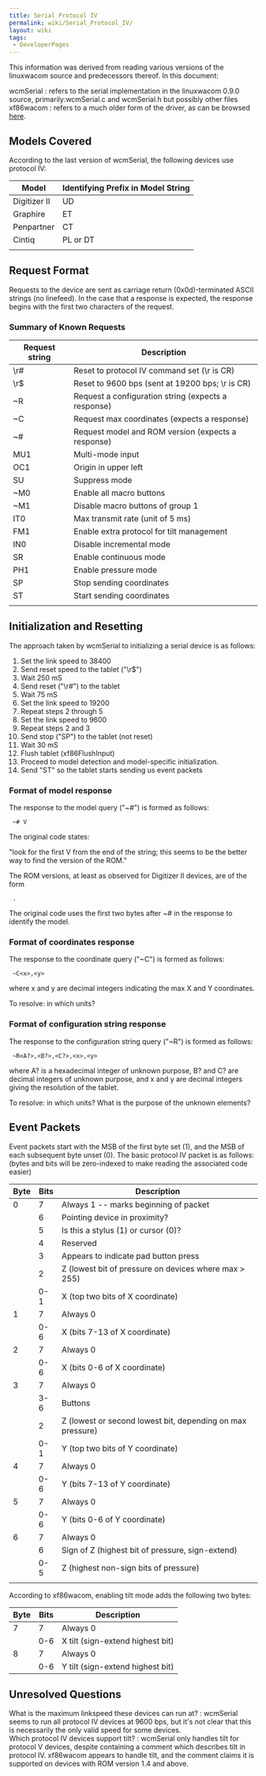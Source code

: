 ```yaml
---
title: Serial Protocol IV
permalink: wiki/Serial_Protocol_IV/
layout: wiki
tags:
 - DeveloperPages
---
```


This information was derived from reading various versions of the
linuxwacom source and predecessors thereof. In this document:

wcmSerial : refers to the serial implementation in the linuxwacom 0.9.0 source, primarily:wcmSerial.c and wcmSerial.h but possibly other files  
xf86wacom : refers to a much older form of the driver, as can be browsed [here](http://cvsweb.xfree86.org/cvsweb/xc/programs/Xserver/hw/xfree86/common/Attic/xf86Wacom.c).  

Models Covered
--------------

According to the last version of wcmSerial, the following devices use
protocol IV:

| Model        | Identifying Prefix in Model String |
|--------------|------------------------------------|
| Digitizer II | UD                                 |
| Graphire     | ET                                 |
| Penpartner   | CT                                 |
| Cintiq       | PL or DT                           |
|              |                                    |

Request Format
--------------

Requests to the device are sent as carriage return (0x0d)-terminated
ASCII strings (no linefeed). In the case that a response is expected,
the response begins with the first two characters of the request.

### Summary of Known Requests

| Request string | Description                                         |
|----------------|-----------------------------------------------------|
| \\r\#          | Reset to protocol IV command set (\\r is CR)        |
| \\r$           | Reset to 9600 bps (sent at 19200 bps; \\r is CR)    |
| ~R             | Request a configuration string (expects a response) |
| ~C             | Request max coordinates (expects a response)        |
| ~\#            | Request model and ROM version (expects a response)  |
| MU1            | Multi-mode input                                    |
| OC1            | Origin in upper left                                |
| SU             | Suppress mode                                       |
| ~M0            | Enable all macro buttons                            |
| ~M1            | Disable macro buttons of group 1                    |
| IT0            | Max transmit rate (unit of 5 ms)                    |
| FM1            | Enable extra protocol for tilt management           |
| IN0            | Disable incremental mode                            |
| SR             | Enable continuous mode                              |
| PH1            | Enable pressure mode                                |
| SP             | Stop sending coordinates                            |
| ST             | Start sending coordinates                           |
|                |                                                     |

Initialization and Resetting
----------------------------

The approach taken by wcmSerial to initializing a serial device is as
follows:

1.  Set the link speed to 38400
2.  Send reset speed to the tablet ("\\r$")
3.  Wait 250 mS
4.  Send reset ("\\r\#") to the tablet
5.  Wait 75 mS
6.  Set the link speed to 19200
7.  Repeat steps 2 through 5
8.  Set the link speed to 9600
9.  Repeat steps 2 and 3
10. Send stop ("SP") to the tablet (not reset)
11. Wait 30 mS
12. Flush tablet (xf86FlushInput)
13. Proceed to model detection and model-specific initialization.
14. Send "ST" so the tablet starts sending us event packets

### Format of model response

The response to the model query ("~\#") is formed as follows:

` ~#`<Tablet model>` V`<Rom version>

The original code states:

  
"look for the first V from the end of the string; this seems to be the
better way to find the version of the ROM."

The ROM versions, at least as observed for Digitizer II devices, are of
the form

` `<decimal integer>`.`<decimal integer>

The original code uses the first two bytes after ~\# in the response to
identify the model.

### Format of coordinates response

The response to the coordinate query ("~C") is formed as follows:

` ~C<x>,<y>`

where x and y are decimal integers indicating the max X and Y
coordinates.

To resolve: in which units?  

### Format of configuration string response

The response to the configuration string query ("~R") is formed as
follows:

` ~R<A?>,<B?>,<C?>,<x>,<y>`

where A? is a hexadecimal integer of unknown purpose, B? and C? are
decimal integers of unknown purpose, and x and y are decimal integers
giving the resolution of the tablet.

To resolve: in which units? What is the purpose of the unknown elements?  

Event Packets
-------------

Event packets start with the MSB of the first byte set (1), and the MSB
of each subsequent byte unset (0). The basic protocol IV packet is as
follows: (bytes and bits will be zero-indexed to make reading the
associated code easier)

| Byte | Bits | Description                                                |
|------|------|------------------------------------------------------------|
| 0    | 7    | Always 1 -- marks beginning of packet                      |
|      | 6    | Pointing device in proximity?                              |
|      | 5    | Is this a stylus (1) or cursor (0)?                        |
|      | 4    | Reserved                                                   |
|      | 3    | Appears to indicate pad button press                       |
|      | 2    | Z (lowest bit of pressure on devices where max &gt; 255)   |
|      | 0-1  | X (top two bits of X coordinate)                           |
| 1    | 7    | Always 0                                                   |
|      | 0-6  | X (bits 7-13 of X coordinate)                              |
| 2    | 7    | Always 0                                                   |
|      | 0-6  | X (bits 0-6 of X coordinate)                               |
| 3    | 7    | Always 0                                                   |
|      | 3-6  | Buttons                                                    |
|      | 2    | Z (lowest or second lowest bit, depending on max pressure) |
|      | 0-1  | Y (top two bits of Y coordinate)                           |
| 4    | 7    | Always 0                                                   |
|      | 0-6  | Y (bits 7-13 of Y coordinate)                              |
| 5    | 7    | Always 0                                                   |
|      | 0-6  | Y (bits 0-6 of Y coordinate)                               |
| 6    | 7    | Always 0                                                   |
|      | 6    | Sign of Z (highest bit of pressure, sign-extend)           |
|      | 0-5  | Z (highest non-sign bits of pressure)                      |
|      |      |                                                            |

According to xf86wacom, enabling tilt mode adds the following two bytes:

| Byte | Bits | Description                      |
|------|------|----------------------------------|
| 7    | 7    | Always 0                         |
|      | 0-6  | X tilt (sign-extend highest bit) |
| 8    | 7    | Always 0                         |
|      | 0-6  | Y tilt (sign-extend highest bit) |

Unresolved Questions
--------------------

What is the maximum linkspeed these devices can run at? : wcmSerial seems to run all protocol IV devices at 9600 bps, but it's not clear that this is necessarily the only valid speed for some devices.  
Which protocol IV devices support tilt? : wcmSerial only handles tilt for protocol V devices, despite containing a comment which describes tilt in protocol IV. xf86wacom appears to handle tilt, and the comment claims it is supported on devices with ROM version 1.4 and above.  
